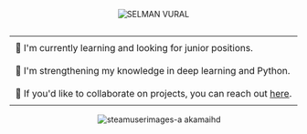 <p align="center">
  <img src="https://github.com/user-attachments/assets/88cce844-c5e3-4ce7-ad37-7dc63a4651d0" alt="SELMAN VURAL">
</p>

<div align="center">
  <table style="border-collapse: collapse; display: inline-block;">
    <tr>
      <td style="padding: 10px;"><strong>🔭</strong> I'm currently learning and looking for junior positions.</td>
    </tr>
    <tr>
      <td style="padding: 10px;"><strong>🌱</strong> I'm strengthening my knowledge in deep learning and Python.</td>
    </tr>
    <tr>
      <td style="padding: 10px;"><strong>💬</strong> If you'd like to collaborate on projects, you can reach out <a href="https://www.linkedin.com/in/selman-vural/">here</a>.</td>
    </tr>
  </table>

  <img src="https://github.com/user-attachments/assets/d2d4c792-8d10-40b9-92ba-4d8fac0169a5" alt="steamuserimages-a akamaihd" style="max-height: 150px; margin-left: 20px;">
</div>
